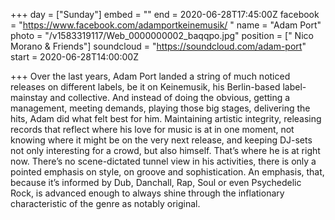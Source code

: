 +++
day = ["Sunday"]
embed = ""
end = 2020-06-28T17:45:00Z
facebook = "https://www.facebook.com/adamportkeinemusik/ "
name = "Adam Port"
photo = "/v1583319117/Web_0000000002_baqqpo.jpg"
position = [" Nico Morano & Friends"]
soundcloud = "https://soundcloud.com/adam-port"
start = 2020-06-28T14:00:00Z

+++
Over the last years, Adam Port landed a string of much noticed releases on different labels, be it on Keinemusik, his Berlin-based label-mainstay and collective. And instead of doing the obvious, getting a management, meeting demands, playing those big stages, delivering the hits, Adam did what felt best for him. Maintaining artistic integrity, releasing records that reflect where his love for music is at in one moment, not knowing where it might be on the very next release, and keeping DJ-sets not only interesting for a crowd, but also himself. That’s where he is at right now. There’s no scene-dictated tunnel view in his activities, there is only a pointed emphasis on style, on groove and sophistication. An emphasis, that, because it’s informed by Dub, Danchall, Rap, Soul or even Psychedelic Rock, is advanced enough to always shine through the inflationary characteristic of the genre as notably original.